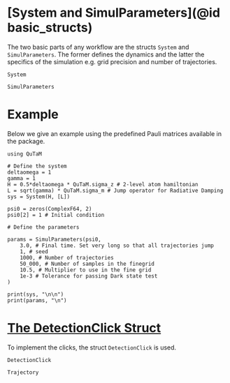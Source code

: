 # [System and SimulParameters](@id basic_structs)

The two basic parts of any workflow are the structs `System` and `SimulParameters`. 
The former defines the dynamics and the latter the specifics of the simulation e.g.
grid precision and number of trajectories.

```@docs; canonical=false
System
```

```@docs; canonical=false
SimulParameters
```

# Example
Below we give an example using the predefined Pauli matrices available in the package.

```@example
using QuTaM

# Define the system
deltaomega = 1
gamma = 1
H = 0.5*deltaomega * QuTaM.sigma_z # 2-level atom hamiltonian
L = sqrt(gamma) * QuTaM.sigma_m # Jump operator for Radiative Damping
sys = System(H, [L])

psi0 = zeros(ComplexF64, 2)
psi0[2] = 1 # Initial condition

# Define the parameters

params = SimulParameters(psi0,
    3.0, # Final time. Set very long so that all trajectories jump
    1, # seed
    1000, # Number of trajectories
    50_000, # Number of samples in the finegrid
    10.5, # Multiplier to use in the fine grid
    1e-3 # Tolerance for passing Dark state test
)

print(sys, "\n\n")
print(params, "\n")
```

# [The DetectionClick Struct](@id  )

To implement the clicks, the struct `DetectionClick` is used.

```@docs; canonical=false
DetectionClick
```
```@docs; canonical=false
Trajectory
```


